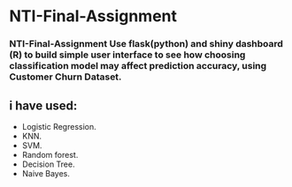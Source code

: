 # NTI-Final-Assignment

### NTI-Final-Assignment Use flask(python)  and shiny dashboard (R) to build simple user interface to see how choosing classification model may affect prediction accuracy, using Customer Churn Dataset.

## i have used: 
- Logistic Regression.
- KNN. 
- SVM.  
- Random forest. 
- Decision Tree. 
- Naive Bayes.

